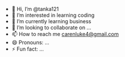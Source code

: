 - 👋 Hi, I’m @tanka121
- 👀 I’m interested in learning coding
- 🌱 I’m currently learning business
- 💞️ I’m looking to collaborate on ...
- 📫 How to reach me carenluke4@gmail.com 
- 😄 Pronouns: ...
- ⚡ Fun fact: ...

<!---
tanka121/tanka121 is a ✨ special ✨ repository because its `README.md` (this file) appears on your GitHub profile.
You can click the Preview link to take a look at your changes.
--->
